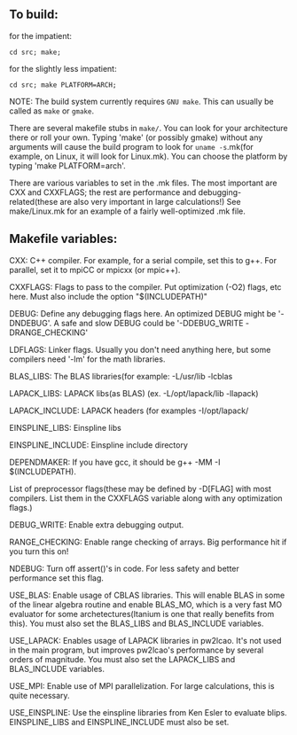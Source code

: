 
## To build:

for the impatient:
```
cd src; make;
```
for the slightly less impatient: 
```
cd src; make PLATFORM=ARCH;
```

NOTE: The build system currently requires `GNU make`.  This can usually be called
as `make` or `gmake`.

There are several makefile stubs in `make/`.  You can look for your architecture
there or roll your own.  Typing 'make' (or possibly gmake) without any arguments 
will cause the build program to look for `uname -s`.mk(for example, on Linux, it 
will look for Linux.mk).  You can choose the platform by typing 'make PLATFORM=arch'.

There are various variables to set in the .mk files.  The most important are
CXX and CXXFLAGS; the rest are performance and debugging-related(these are 
also very important in large calculations!)  See make/Linux.mk for an example
of a fairly well-optimized .mk file.

## Makefile variables:

CXX: C++ compiler.  For example, for a serial compile, set this to g++.  For
parallel, set it to mpiCC or mpicxx (or mpic++).

CXXFLAGS: Flags to pass to the compiler.  Put optimization (-O2) flags, etc
here.  Must also include the option "$(INCLUDEPATH)"

DEBUG: Define any debugging flags here.  An optimized DEBUG might be
'-DNDEBUG'.  A safe and slow DEBUG could be 
'-DDEBUG_WRITE -DRANGE_CHECKING'

LDFLAGS: Linker flags.  Usually you don't need anything here, but some 
compilers need '-lm' for the math libraries.

BLAS_LIBS: The BLAS libraries(for example: -L/usr/lib -lcblas

LAPACK_LIBS: LAPACK libs(as BLAS) (ex. -L/opt/lapack/lib -llapack)

LAPACK_INCLUDE: LAPACK headers (for examples -I/opt/lapack/

EINSPLINE_LIBS: Einspline libs

EINSPLINE_INCLUDE: Einspline include directory


DEPENDMAKER: If you have gcc, it should be g++ -MM -I $(INCLUDEPATH).


List of preprocessor flags(these may be defined by -D[FLAG] with most
compilers.  List them in the CXXFLAGS variable along with any optimization
flags.)

DEBUG_WRITE: Enable extra debugging output.

RANGE_CHECKING: Enable range checking of arrays.  Big performance hit if you
turn this on!

NDEBUG: Turn off assert()'s in code.  For less safety and better performance
set this flag.

USE_BLAS: Enable usage of CBLAS libraries.  This will enable BLAS in some
of the linear algebra routine and enable BLAS_MO, which is a very fast MO
evaluator for some archetectures(Itanium is one that really benefits from this).
You must also set the BLAS_LIBS and BLAS_INCLUDE variables.

USE_LAPACK:  Enables usage of LAPACK libraries in pw2lcao.  It's not used
in the main program, but improves pw2lcao's performance by several orders of
magnitude.  You must also set the LAPACK_LIBS and BLAS_INCLUDE variables.

USE_MPI:  Enable use of MPI parallelization.  For large calculations, this is
quite necessary.

USE_EINSPLINE: Use the einspline libraries from Ken Esler to evaluate blips.  EINSPLINE_LIBS and EINSPLINE_INCLUDE must also be set.
